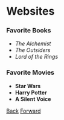 # Websites

### Favorite Books
* _The Alchemist_
* _The Outsiders_
* _Lord of the Rings_

### Favorite Movies
* **Star Wars**
* **Harry Potter**
* **A Silent Voice**

[Back](README.md)    [Forward](Dad.md)
